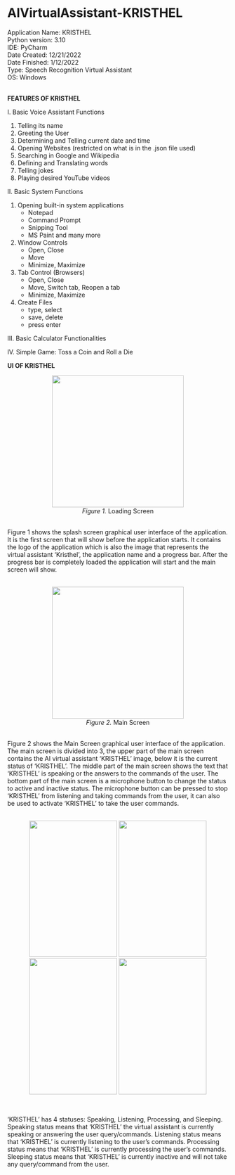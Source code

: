 # AIVirtualAssistant-KRISTHEL

Application Name: KRISTHEL <br/>
Python version: 3.10 <br/>
IDE: PyCharm <br/>
Date Created: 12/21/2022 <br/>
Date Finished: 1/12/2022  <br/>
Type: Speech Recognition Virtual Assistant <br/>
OS: Windows <br/><br/>

**FEATURES OF KRISTHEL** <br/>

I. Basic Voice Assistant Functions
1. Telling its name
2. Greeting the User
3. Determining and Telling current date and time
4. Opening Websites (restricted on what is in the .json file used)
5. Searching in Google and Wikipedia
6. Defining and Translating words
7. Telling jokes
8. Playing desired YouTube videos

II. Basic System Functions 
1. Opening built-in system applications
    - Notepad
    - Command Prompt
    - Snipping Tool
    - MS Paint and many more
2. Window Controls
    - Open, Close
    - Move
    - Minimize, Maximize
3. Tab Control (Browsers)
    - Open, Close
    - Move, Switch tab, Reopen a tab
    - Minimize, Maximize
4. Create Files
    - type, select
    - save, delete
    - press enter

III. Basic Calculator Functionalities
	
IV. Simple Game: Toss a Coin and Roll a Die

**UI OF KRISTHEL** <br/>
<p align="center">
<img src="https://github.com/JzCatherine/AIVirtualAssistant-KRISTHEL/blob/main/screenshots/Loading%20Screen.png" width="300"/> <br>
<i>Figure 1.</i> Loading Screen
</p>
<br>
Figure 1 shows the splash screen graphical user interface of the application. It is the first screen that will show before the application starts. It contains the logo of the application which is also the image that represents the virtual assistant ‘Kristhel’, the application name and a progress bar. After the progress bar is completely loaded the application will start and the main screen will show.
<br> <br>

<p align="center">
<img src="https://github.com/JzCatherine/AIVirtualAssistant-KRISTHEL/blob/main/screenshots/KRISTHEL%20-%20Main%20Screen.png" width="300"/> <br>
<i>Figure 2.</i> Main Screen
</p>
<br>
Figure 2 shows the Main Screen graphical user interface of the application. The main screen is divided into 3, the upper part of the main screen contains the AI virtual assistant ‘KRISTHEL’ image, below it is the current status of ‘KRISTHEL’. The middle part of the main screen shows the text that ‘KRISTHEL’ is speaking or the answers to the commands of the user. The bottom part of the main screen is a microphone button to change the status to active and inactive status. The microphone button can be pressed to stop ‘KRISTHEL’ from listening and taking commands from the user, it can also be used to activate ‘KRISTHEL’ to take the user commands. 
<br> <br>

<p align="center">
<img src="https://github.com/JzCatherine/AIVirtualAssistant-KRISTHEL/blob/main/screenshots/KRISTHEL%20-%20Speaking%20Status.png" width="200" height="310"/>
<img src="https://github.com/JzCatherine/AIVirtualAssistant-KRISTHEL/blob/main/screenshots/KRISTHEL%20-%20Listening%20Status.png" width="200" height="310"/>
<img src="https://github.com/JzCatherine/AIVirtualAssistant-KRISTHEL/blob/main/screenshots/KRISTHEL%20-%20Processing%20Status.png" width="200" height="310"/> 
<img src="https://github.com/JzCatherine/AIVirtualAssistant-KRISTHEL/blob/main/screenshots/KRISTHEL%20-%20Sleeping%20Status.png" width="200" height="310"/> 
</p> <br>

‘KRISTHEL’ has 4 statuses: Speaking, Listening, Processing, and Sleeping. Speaking status means that ‘KRISTHEL’ the virtual assistant is currently speaking or answering the user query/commands. Listening status means that ‘KRISTHEL’ is currently listening to the user’s commands. Processing status means that ‘KRISTHEL’ is currently processing the user’s commands. Sleeping status means that ‘KRISTHEL’ is currently inactive and will not take any query/command from the user.


